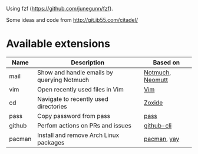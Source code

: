 Using fzf (https://github.com/junegunn/fzf).

Some ideas and code from http://git.jb55.com/citadel/


# Available extensions

| Name   | Description                                | Based on                                                                               |
|--------|--------------------------------------------|----------------------------------------------------------------------------------------|
| mail   | Show and handle emails by querying Notmuch | [Notmuch](https://notmuchmail.org/), [Neomutt](https://neomutt.org/)                   |
| vim    | Open recently used files in Vim            | [Vim](https://www.vim.org/)                                                            |
| cd     | Navigate to recently used directories      | [Zoxide](https://github.com/ajeetdsouza/zoxide)                                        |
| pass   | Copy password from pass                    | [pass](https://www.passwordstore.org/)                                                 |
| github | Perfom actions on PRs and issues           | [github-cli](https://cli.github.com/)                                                  |
| pacman | Install and remove Arch Linux packages     | [pacman](https://wiki.archlinux.org/title/Pacman), [yay](https://github.com/Jguer/yay) |
